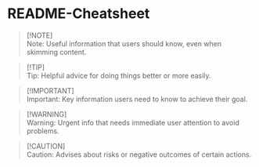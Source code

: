 # README-Cheatsheet

>[!NOTE]\
>Note: Useful information that users should know, even when skimming content.

>[!TIP]\
>Tip: Helpful advice for doing things better or more easily.

>[!IMPORTANT]\
>Important: Key information users need to know to achieve their goal.

>[!WARNING]\
>Warning: Urgent info that needs immediate user attention to avoid problems.

>[!CAUTION]\
>Caution: Advises about risks or negative outcomes of certain actions.
